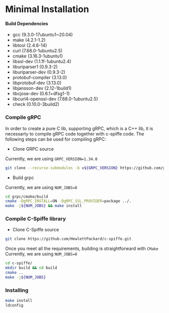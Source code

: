 # Minimal Installation

#### Build Dependencies
* gcc (9.3.0-17ubuntu1~20.04)
* make (4.2.1-1.2)
* libtool (2.4.6-14)
* curl (7.68.0-1ubuntu2.5)
* cmake (3.16.3-1ubuntu1)
* libssl-dev (1.1.1f-1ubuntu2.4)
* liburiparser1 (0.9.3-2)
* liburiparser-dev (0.9.3-2)
* protobuf-compiler (3.13.0)
* libprotobuf-dev (3.13.0)
* libjansson-dev (2.12-1build1)
* libcjose-dev (0.6.1+dfsg1-1)
* libcurl4-openssl-dev (7.68.0-1ubuntu2.5)
* check (0.10.0-3build2)

### Compile gRPC

In order to create a pure C lib, supporting gRPC, which is a C++ lib, it is necessarty to compile gRPC code together with c-spiffe code. The following steps can be used for compiling gRPC:

* Clone GRPC source

Currently, we are using `GRPC_VERSION=1.34.0`

```bash
git clone --recurse-submodules -b v${GRPC_VERSION} https://github.com/grpc/grpc
```

* Build grpc

Currently, we are using `NUM_JOBS=8`

```bash
cd grpc/cmake/build
cmake -DgRPC_INSTALL=ON -DgRPC_SSL_PROVIDER=package ../.
make -j${NUM_JOBS} && make install
```

### Compile C-Spiffe library

* Clone C-Spiffe source
```bash
git clone https://github.com/HewlettPackard/c-spiffe.git
```

Once you meet all the requirements, building is straightforward with `CMake`
Currently, we are using `NUM_JOBS=8`

```bash
cd c-spiffe/
mkdir build && cd build
cmake ..
make -j${NUM_JOBS}
```

### Installing

```bash
make install
ldconfig
```
